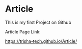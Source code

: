# Article

This is my first Project on Github 

Article Page Link:

https://trisha-tech.github.io/Article/
